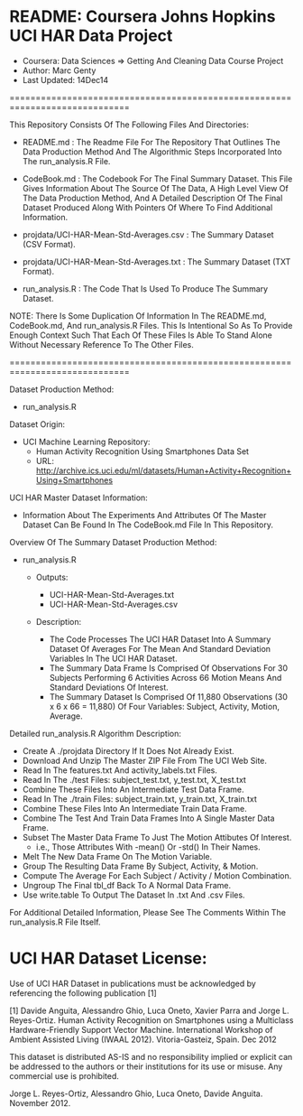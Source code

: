 README: Coursera Johns Hopkins UCI HAR Data Project
=============================================================================

- Coursera:     Data Sciences => Getting And Cleaning Data Course Project
- Author:       Marc Genty
- Last Updated: 14Dec14

=============================================================================

This Repository Consists Of The Following Files And Directories:

- README.md : The Readme File For The Repository That Outlines
              The Data Production Method And The Algorithmic
              Steps Incorporated Into The run_analysis.R File.

- CodeBook.md : The Codebook For The Final Summary Dataset.
                This File Gives Information About The Source 
                Of The Data, A High Level View Of The Data 
                Production Method, And A Detailed Description
                Of The Final Dataset Produced Along With
                Pointers Of Where To Find Additional Information.

- projdata/UCI-HAR-Mean-Std-Averages.csv : The Summary Dataset (CSV Format).

- projdata/UCI-HAR-Mean-Std-Averages.txt : The Summary Dataset (TXT Format).

- run_analysis.R : The Code That Is Used To Produce The Summary Dataset.

NOTE: There Is Some Duplication Of Information In The 
      README.md, CodeBook.md, And run_analysis.R Files.
      This Is Intentional So As To Provide Enough Context
      Such That Each Of These Files Is Able To Stand Alone
      Without Necessary Reference To The Other Files.
        
=============================================================================

Dataset Production Method: 

- run_analysis.R

Dataset Origin:

- UCI Machine Learning Repository:
  - Human Activity Recognition Using Smartphones Data Set
  - URL: http://archive.ics.uci.edu/ml/datasets/Human+Activity+Recognition+Using+Smartphones 

UCI HAR Master Dataset Information:

- Information About The Experiments And Attributes Of The Master Dataset
  Can Be Found In The CodeBook.md File In This Repository.

Overview Of The Summary Dataset Production Method: 

- run_analysis.R

  - Outputs: 
    - UCI-HAR-Mean-Std-Averages.txt
    - UCI-HAR-Mean-Std-Averages.csv

  - Description:  

    - The Code Processes The UCI HAR Dataset Into A Summary
      Dataset Of Averages For The Mean And Standard Deviation 
      Variables In The UCI HAR Dataset. 
    - The Summary Data Frame Is Comprised Of Observations 
      For 30 Subjects Performing 6 Activities Across 66 Motion 
      Means And Standard Deviations Of Interest.  
    - The Summary Dataset Is Comprised Of 11,880 Observations
      (30 x 6 x 66 = 11,880) Of Four Variables:
      Subject, Activity, Motion, Average.

Detailed run_analysis.R Algorithm Description:

  - Create A ./projdata Directory If It Does Not Already Exist.
  - Download And Unzip The Master ZIP File From The UCI Web Site.
  - Read In The features.txt And activity_labels.txt Files.
  - Read In The ./test Files: subject_test.txt, y_test.txt, X_test.txt
  - Combine These Files Into An Intermediate Test Data Frame.
  - Read In The ./train Files: subject_train.txt, y_train.txt, X_train.txt
  - Combine These Files Into An Intermediate Train Data Frame.
  - Combine The Test And Train Data Frames Into A Single Master Data Frame.
  - Subset The Master Data Frame To Just The Motion Attibutes Of Interest.
    - i.e., Those Attributes With -mean() Or -std() In Their Names.
  - Melt The New Data Frame On The Motion Variable.
  - Group The Resulting Data Frame By Subject, Activity, & Motion.
  - Compute The Average For Each Subject / Activity / Motion Combination.
  - Ungroup The Final tbl_df Back To A Normal Data Frame.
  - Use write.table To Output The Dataset In .txt And .csv Files. 

For Additional Detailed Information, Please See The Comments Within
The run_analysis.R File Itself.

UCI HAR Dataset License:
=============================================================================

Use of UCI HAR Dataset in publications must be acknowledged by 
referencing the following publication [1]

[1] Davide Anguita, Alessandro Ghio, Luca Oneto, Xavier Parra and 
    Jorge L. Reyes-Ortiz. Human Activity Recognition on Smartphones 
    using a Multiclass Hardware-Friendly Support Vector Machine. 
    International Workshop of Ambient Assisted Living (IWAAL 2012). 
    Vitoria-Gasteiz, Spain. Dec 2012

This dataset is distributed AS-IS and no responsibility implied or explicit 
can be addressed to the authors or their institutions for its use or misuse. 
Any commercial use is prohibited.

Jorge L. Reyes-Ortiz, Alessandro Ghio, Luca Oneto, Davide Anguita. 
November 2012.
